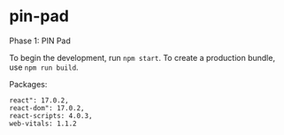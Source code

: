 # pin-pad

Phase 1: PIN Pad

To begin the development, run `npm start`.
To create a production bundle, use `npm run build`.

Packages:

    react": 17.0.2,
    react-dom": 17.0.2,
    react-scripts: 4.0.3,
    web-vitals: 1.1.2